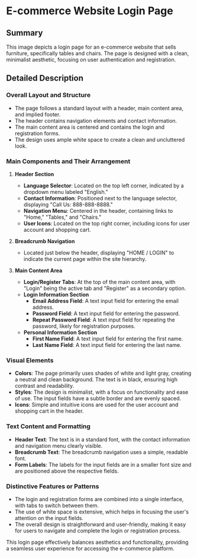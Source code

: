 # E-commerce Website Login Page

## Summary
This image depicts a login page for an e-commerce website that sells furniture, specifically tables and chairs. The page is designed with a clean, minimalist aesthetic, focusing on user authentication and registration.

## Detailed Description

### Overall Layout and Structure
- The page follows a standard layout with a header, main content area, and implied footer.
- The header contains navigation elements and contact information.
- The main content area is centered and contains the login and registration forms.
- The design uses ample white space to create a clean and uncluttered look.

### Main Components and Their Arrangement
1. **Header Section**
   - **Language Selector**: Located on the top left corner, indicated by a dropdown menu labeled "English."
   - **Contact Information**: Positioned next to the language selector, displaying "Call Us: 888-888-8888."
   - **Navigation Menu**: Centered in the header, containing links to "Home," "Tables," and "Chairs."
   - **User Icons**: Located on the top right corner, including icons for user account and shopping cart.

2. **Breadcrumb Navigation**
   - Located just below the header, displaying "HOME / LOGIN" to indicate the current page within the site hierarchy.

3. **Main Content Area**
   - **Login/Register Tabs**: At the top of the main content area, with "Login" being the active tab and "Register" as a secondary option.
   - **Login Information Section**
     - **Email Address Field**: A text input field for entering the email address.
     - **Password Field**: A text input field for entering the password.
     - **Repeat Password Field**: A text input field for repeating the password, likely for registration purposes.
   - **Personal Information Section**
     - **First Name Field**: A text input field for entering the first name.
     - **Last Name Field**: A text input field for entering the last name.

### Visual Elements
- **Colors**: The page primarily uses shades of white and light gray, creating a neutral and clean background. The text is in black, ensuring high contrast and readability.
- **Styles**: The design is minimalist, with a focus on functionality and ease of use. The input fields have a subtle border and are evenly spaced.
- **Icons**: Simple and intuitive icons are used for the user account and shopping cart in the header.

### Text Content and Formatting
- **Header Text**: The text is in a standard font, with the contact information and navigation menu clearly visible.
- **Breadcrumb Text**: The breadcrumb navigation uses a simple, readable font.
- **Form Labels**: The labels for the input fields are in a smaller font size and are positioned above the respective fields.

### Distinctive Features or Patterns
- The login and registration forms are combined into a single interface, with tabs to switch between them.
- The use of white space is extensive, which helps in focusing the user's attention on the input fields.
- The overall design is straightforward and user-friendly, making it easy for users to navigate and complete the login or registration process.

This login page effectively balances aesthetics and functionality, providing a seamless user experience for accessing the e-commerce platform.